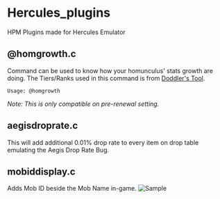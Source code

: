# Hercules_plugins
HPM Plugins made for Hercules Emulator

## @homgrowth.c
  Command can be used to know how your homunculus' stats growth are doing. The Tiers/Ranks used in this command is from [Doddler's Tool](http://ro.doddlercon.com/homunstats/).
  
    Usage: @homgrowth
   _Note: This is only compatible on pre-renewal setting._
    
## aegisdroprate.c
  This will add additional 0.01% drop rate to every item on drop table emulating the Aegis Drop Rate Bug.

## mobiddisplay.c
  Adds Mob ID beside the Mob Name in-game. ![Sample](https://ibb.co/pvRPZhNc)
